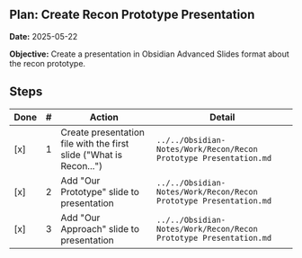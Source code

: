## Plan: Create Recon Prototype Presentation

**Date:** 2025-05-22

**Objective:** Create a presentation in Obsidian Advanced Slides format about the recon prototype.

## Steps
| Done | # | Action | Detail |
|------|---|--------|--------|
| [x]  | 1 | Create presentation file with the first slide ("What is Recon...") | `../../Obsidian-Notes/Work/Recon/Recon Prototype Presentation.md` |
| [x]  | 2 | Add "Our Prototype" slide to presentation | `../../Obsidian-Notes/Work/Recon/Recon Prototype Presentation.md` |
| [x]  | 3 | Add "Our Approach" slide to presentation | `../../Obsidian-Notes/Work/Recon/Recon Prototype Presentation.md` |

<!--
{
  "plan_name": "Recon Prototype Presentation Creation",
  "date": "2025-05-22",
  "objective": "Create a presentation in Obsidian Advanced Slides format about the recon prototype.",
  "steps": [
    {
      "id": 1,
      "description": "Create presentation file with the first slide ('What is Recon...')",
      "tool": "write_to_file",
      "args": {
        "path": "../../Obsidian-Notes/Work/Recon/Recon Prototype Presentation.md",
        "content": "## What is Recon in Payments?\n\nIn the world of payments, multiple systems (e.g., OMS, PSPs, Banks) handle transaction data.\n\n## Why is Recon Crucial?\n\nData across these different systems can often vary.\nReconciliation (Recon) is essential to:\n-   Compare data from all involved systems.\n-   Ensure accuracy and consistency across the board.\n-   Identify and resolve discrepancies promptly.\n---\n"
      },
      "success_criteria": "File is created with the specified content at the target path.",
      "status": "success"
    },
    {
      "id": 2,
      "description": "Add 'Our Prototype' slide to presentation",
      "tool": "replace_in_file",
      "args": {
        "path": "../../Obsidian-Notes/Work/Recon/Recon Prototype Presentation.md",
        "diff": "CONTENT_FOR_OUR_PROTOTYPE_SLIDE_HERE"
      },
      "success_criteria": "'Our Prototype' slide content is appended to the presentation file.",
      "status": "success"
    },
    {
      "id": 3,
      "description": "Add 'Our Approach' slide to presentation",
      "tool": "replace_in_file",
      "args": {
        "path": "../../Obsidian-Notes/Work/Recon/Recon Prototype Presentation.md",
        "diff": "CONTENT_FOR_OUR_APPROACH_SLIDE_HERE"
      },
      "success_criteria": "'Our Approach' slide content is appended to the presentation file.",
      "status": "success"
    }
  ]
}
-->
